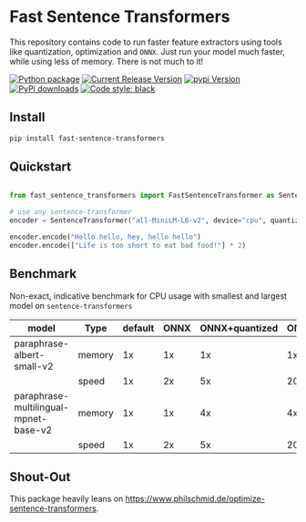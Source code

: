 # Fast Sentence Transformers
This repository contains code to run faster feature extractors using tools like quantization, optimization and `ONNX`. Just run your model much faster, while using less of memory. There is not much to it!

[![Python package](https://github.com/Pandora-Intelligence/fast-sentence-transformers/actions/workflows/python-package.yml/badge.svg?branch=main)](https://github.com/Pandora-Intelligence/fast-sentence-transformers/actions/workflows/python-package.yml)
[![Current Release Version](https://img.shields.io/github/release/pandora-intelligence/fast-sentence-transformers.svg?style=flat-square&logo=github)](https://github.com/pandora-intelligence/fast-sentence-transformers/releases)
[![pypi Version](https://img.shields.io/pypi/v/fast-sentence-transformers.svg?style=flat-square&logo=pypi&logoColor=white)](https://pypi.org/project/fast-sentence-transformers/)
[![PyPi downloads](https://static.pepy.tech/personalized-badge/fast-sentence-transformers?period=total&units=international_system&left_color=grey&right_color=orange&left_text=pip%20downloads)](https://pypi.org/project/fast-sentence-transformers/)
[![Code style: black](https://img.shields.io/badge/code%20style-black-000000.svg?style=flat-square)](https://github.com/ambv/black)

## Install

```bash
pip install fast-sentence-transformers
```

## Quickstart

```python

from fast_sentence_transformers import FastSentenceTransformer as SentenceTransformer

# use any sentence-transformer
encoder = SentenceTransformer("all-MiniLM-L6-v2", device="cpu", quantize=True)

encoder.encode("Hello hello, hey, hello hello")
encoder.encode(["Life is too short to eat bad food!"] * 2)
```

## Benchmark

Non-exact, indicative benchmark for CPU usage with smallest and largest model on `sentence-transformers`

| model                                 | Type   | default | ONNX | ONNX+quantized | ONNX+GPU |
| ------------------------------------- | ------ | ------- | ---- | -------------- | -------- |
| paraphrase-albert-small-v2            | memory | 1x      | 1x   | 1x             | 1x       |
|                                       | speed  | 1x      | 2x   | 5x             | 20x      |
| paraphrase-multilingual-mpnet-base-v2 | memory | 1x      | 1x   | 4x             | 4x       |
|                                       | speed  | 1x      | 2x   | 5x             | 20x      |

## Shout-Out

This package heavily leans on https://www.philschmid.de/optimize-sentence-transformers.

